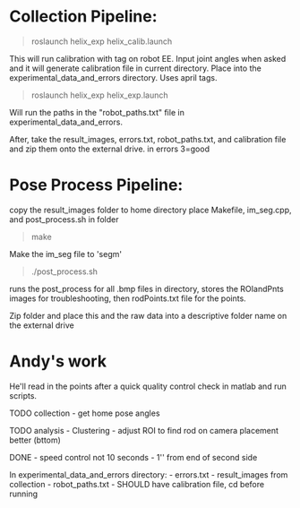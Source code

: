 



# Collection Pipeline:

> roslaunch helix_exp helix_calib.launch


This will run calibration with tag on robot EE. Input joint angles when asked and it will generate calibration file in current directory. Place into the experimental_data_and_errors directory. Uses april tags.

> roslaunch helix_exp helix_exp.launch


Will run the paths in the "robot_paths.txt" file in experimental_data_and_errors. 

After, take the result_images, errors.txt, robot_paths.txt, and calibration file and zip them onto the external drive. in errors 3=good



# Pose Process Pipeline:

copy the result_images folder to home directory
place Makefile, im_seg.cpp, and post_process.sh in folder

> make 


Make the im_seg file to 'segm'

> ./post_process.sh


runs the post_process for all .bmp files in directory, stores the ROIandPnts images for troubleshooting, then rodPoints.txt file for the points. 

Zip folder and place this and the raw data into a descriptive folder name on the external drive



# Andy's work

He'll read in the points after a quick quality control check in matlab and run scripts.


TODO collection
        - get home pose angles 
        
TODO analysis
        - Clustering
        - adjust ROI to find rod on camera placement better (bttom)
        
        
DONE
        - speed control not 10 seconds
        - 1'' from end of second side
        

In experimental_data_and_errors directory:
        - errors.txt
        - result_images from collection
        - robot_paths.txt
        - SHOULD have calibration file, cd before running



